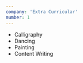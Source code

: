```yaml
---
company: 'Extra Curricular'
number: 1
---
```


- Calligraphy
- Dancing
- Painting
- Content Writing
